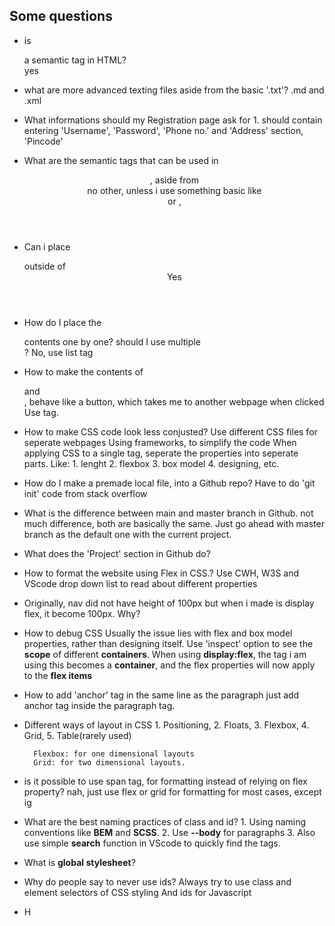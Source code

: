## Some questions

- is <nav> a semantic tag in HTML?	
		yes
		
- what are more advanced texting files aside from the basic '.txt'? 
		.md and .xml
		
- What informations should my Registration page ask for
		1. should contain entering 'Username', 'Password', 'Phone no.' and 'Address' section, 'Pincode'

- What are the semantic tags that can be used in <header>, aside from <nav>
		no other, unless i use something basic like <div> or ,<section>

- Can i place <nav> outside of <header>
		Yes
- How do I place the <nav> contents one by one? should I use multiple <div>?
		No, use list tag
	
- How to make the contents of <nav> and <main>, behave like a button, which takes me to another webpage when clicked
		Use <a> tag. 
		
- How to make CSS code look less conjusted?
		Use different CSS files for seperate webpages
		Using frameworks, to simplify the code
		When applying CSS to a single tag, seperate the properties into seperate parts. Like:
			1. lenght 
			2. flexbox 
			3. box model
			4. designing, etc. 
	
- How do I make a premade local file, into a Github repo?
		Have to do 'git init' code from stack overflow
		
- What is the difference between main and master branch in Github.
		not much difference, both are basically the same. Just go ahead with master branch as the default one with the current 
		  project. 

- What does the 'Project' section in Github do?

- How to format the website using Flex in CSS.?
		Use CWH, W3S and VScode drop down list to read about different properties
		
- Originally, nav did not have height of 100px but when i made is display flex, it become 100px. Why?

- How to debug CSS
		Usually the issue lies with flex and box model properties, rather than designing itself.
		Use 'inspect' option to see the **scope** of different **containers**.
		When using **display:flex**, the tag i am using this becomes a **container**, and the flex properties will now apply to    the **flex items**
	
- How to add 'anchor' tag in the same line as the paragraph
		just add anchor tag inside the paragraph tag.
		
- Different ways of layout in CSS
		1. Positioning, 2. Floats, 3. Flexbox, 4. Grid, 5. Table(rarely used)
		
		Flexbox: for one dimensional layouts
		Grid: for two dimensional layouts.
		
- is it possible to use span tag, for formatting instead of relying on flex property?
		nah, just use flex or grid for formatting for most cases, except ig 

- What are the best naming practices of class and id? 
		1. Using naming conventions like **BEM** and **SCSS**.
		2. Use **--body** for paragraphs
		3. Also use simple **search** function in VScode to quickly find the tags.
		
- What is **global stylesheet**?

- Why do people say to never use ids?
		Always try to use class and element selectors of CSS styling
		And ids for Javascript
		
- H